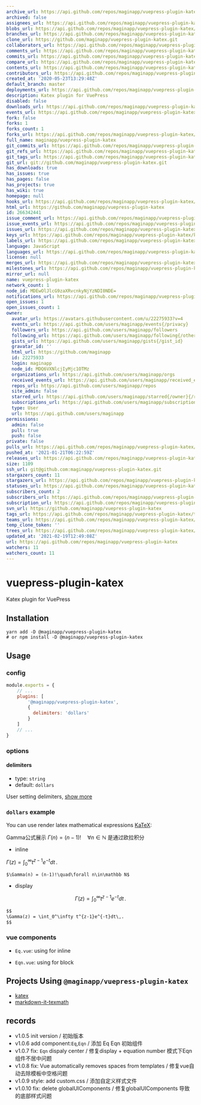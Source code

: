 ```yaml
---
archive_url: https://api.github.com/repos/maginapp/vuepress-plugin-katex/{archive_format}{/ref}
archived: false
assignees_url: https://api.github.com/repos/maginapp/vuepress-plugin-katex/assignees{/user}
blobs_url: https://api.github.com/repos/maginapp/vuepress-plugin-katex/git/blobs{/sha}
branches_url: https://api.github.com/repos/maginapp/vuepress-plugin-katex/branches{/branch}
clone_url: https://github.com/maginapp/vuepress-plugin-katex.git
collaborators_url: https://api.github.com/repos/maginapp/vuepress-plugin-katex/collaborators{/collaborator}
comments_url: https://api.github.com/repos/maginapp/vuepress-plugin-katex/comments{/number}
commits_url: https://api.github.com/repos/maginapp/vuepress-plugin-katex/commits{/sha}
compare_url: https://api.github.com/repos/maginapp/vuepress-plugin-katex/compare/{base}...{head}
contents_url: https://api.github.com/repos/maginapp/vuepress-plugin-katex/contents/{+path}
contributors_url: https://api.github.com/repos/maginapp/vuepress-plugin-katex/contributors
created_at: '2020-05-23T13:29:48Z'
default_branch: master
deployments_url: https://api.github.com/repos/maginapp/vuepress-plugin-katex/deployments
description: Katex plugin for VuePress
disabled: false
downloads_url: https://api.github.com/repos/maginapp/vuepress-plugin-katex/downloads
events_url: https://api.github.com/repos/maginapp/vuepress-plugin-katex/events
fork: false
forks: 1
forks_count: 1
forks_url: https://api.github.com/repos/maginapp/vuepress-plugin-katex/forks
full_name: maginapp/vuepress-plugin-katex
git_commits_url: https://api.github.com/repos/maginapp/vuepress-plugin-katex/git/commits{/sha}
git_refs_url: https://api.github.com/repos/maginapp/vuepress-plugin-katex/git/refs{/sha}
git_tags_url: https://api.github.com/repos/maginapp/vuepress-plugin-katex/git/tags{/sha}
git_url: git://github.com/maginapp/vuepress-plugin-katex.git
has_downloads: true
has_issues: true
has_pages: false
has_projects: true
has_wiki: true
homepage: null
hooks_url: https://api.github.com/repos/maginapp/vuepress-plugin-katex/hooks
html_url: https://github.com/maginapp/vuepress-plugin-katex
id: 266342441
issue_comment_url: https://api.github.com/repos/maginapp/vuepress-plugin-katex/issues/comments{/number}
issue_events_url: https://api.github.com/repos/maginapp/vuepress-plugin-katex/issues/events{/number}
issues_url: https://api.github.com/repos/maginapp/vuepress-plugin-katex/issues{/number}
keys_url: https://api.github.com/repos/maginapp/vuepress-plugin-katex/keys{/key_id}
labels_url: https://api.github.com/repos/maginapp/vuepress-plugin-katex/labels{/name}
language: JavaScript
languages_url: https://api.github.com/repos/maginapp/vuepress-plugin-katex/languages
license: null
merges_url: https://api.github.com/repos/maginapp/vuepress-plugin-katex/merges
milestones_url: https://api.github.com/repos/maginapp/vuepress-plugin-katex/milestones{/number}
mirror_url: null
name: vuepress-plugin-katex
network_count: 1
node_id: MDEwOlJlcG9zaXRvcnkyNjYzNDI0NDE=
notifications_url: https://api.github.com/repos/maginapp/vuepress-plugin-katex/notifications{?since,all,participating}
open_issues: 1
open_issues_count: 1
owner:
  avatar_url: https://avatars.githubusercontent.com/u/22275933?v=4
  events_url: https://api.github.com/users/maginapp/events{/privacy}
  followers_url: https://api.github.com/users/maginapp/followers
  following_url: https://api.github.com/users/maginapp/following{/other_user}
  gists_url: https://api.github.com/users/maginapp/gists{/gist_id}
  gravatar_id: ''
  html_url: https://github.com/maginapp
  id: 22275933
  login: maginapp
  node_id: MDQ6VXNlcjIyMjc1OTMz
  organizations_url: https://api.github.com/users/maginapp/orgs
  received_events_url: https://api.github.com/users/maginapp/received_events
  repos_url: https://api.github.com/users/maginapp/repos
  site_admin: false
  starred_url: https://api.github.com/users/maginapp/starred{/owner}{/repo}
  subscriptions_url: https://api.github.com/users/maginapp/subscriptions
  type: User
  url: https://api.github.com/users/maginapp
permissions:
  admin: false
  pull: true
  push: false
private: false
pulls_url: https://api.github.com/repos/maginapp/vuepress-plugin-katex/pulls{/number}
pushed_at: '2021-01-21T06:22:59Z'
releases_url: https://api.github.com/repos/maginapp/vuepress-plugin-katex/releases{/id}
size: 1109
ssh_url: git@github.com:maginapp/vuepress-plugin-katex.git
stargazers_count: 11
stargazers_url: https://api.github.com/repos/maginapp/vuepress-plugin-katex/stargazers
statuses_url: https://api.github.com/repos/maginapp/vuepress-plugin-katex/statuses/{sha}
subscribers_count: 2
subscribers_url: https://api.github.com/repos/maginapp/vuepress-plugin-katex/subscribers
subscription_url: https://api.github.com/repos/maginapp/vuepress-plugin-katex/subscription
svn_url: https://github.com/maginapp/vuepress-plugin-katex
tags_url: https://api.github.com/repos/maginapp/vuepress-plugin-katex/tags
teams_url: https://api.github.com/repos/maginapp/vuepress-plugin-katex/teams
temp_clone_token: ''
trees_url: https://api.github.com/repos/maginapp/vuepress-plugin-katex/git/trees{/sha}
updated_at: '2021-02-19T12:49:08Z'
url: https://api.github.com/repos/maginapp/vuepress-plugin-katex
watchers: 11
watchers_count: 11
---
```


# vuepress-plugin-katex
Katex plugin for VuePress

## Installation

```shell
yarn add -D @maginapp/vuepress-plugin-katex
# or npm install -D @maginapp/vuepress-plugin-katex
```

## Usage

### config

```js
module.exports = {
    // ...
    plugins: [
        '@maginapp/vuepress-plugin-katex',
        {
          delimiters: 'dollars'
        }
    ]
    // ...
}
```

### options

#### delimiters

* type: `string`
* default: `dollars`

User setting delimiters, [show more](https://github.com/goessner/markdown-it-texmath#features)

### `dollars` example

You can use render latex mathematical expressions [KaTeX](https://khan.github.io/KaTeX/):

Gamma公式展示 $\Gamma(n) = (n-1)!\quad\forall n\in\mathbb N$ 是通过欧拉积分

* inline

$\Gamma(z) = \int_0^\infty t^{z-1}e^{-t}dt\,.$

```md
$\Gamma(n) = (n-1)!\quad\forall n\in\mathbb N$
```

* display

$$
\Gamma(z) = \int_0^\infty t^{z-1}e^{-t}dt\,.
$$

```md
$$
\Gamma(z) = \int_0^\infty t^{z-1}e^{-t}dt\,.
$$
```

### vue components

* `Eq.vue`: using for inline

* `Eqn.vue`: using for block

## Projects Using `@maginapp/vuepress-plugin-katex`

* [katex](https://github.com/KaTeX/KaTeX)
* [markdown-it-texmath](https://github.com/goessner/markdown-it-texmath)

## records

* v1.0.5 init version / 初始版本
* v1.0.6 add component:`Eq`,`Eqn` / 添加 Eq Eqn 初始组件
* v1.0.7 fix: `Eqn` dispaly center /  修复display + equation number 模式下Eqn组件不居中问题
* v1.0.8 fix: Vue automatically removes spaces from templates / 修复vue自动去除模板中空格问题
* v1.0.9 style: add custom.css / 添加自定义样式文件
* v1.0.10 fix: delete globalUIComponents / 修复globalUIComponents 导致的底部样式问题